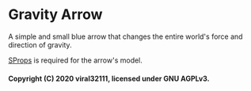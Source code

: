 # Gravity Arrow

A simple and small blue arrow that changes the entire world's force and direction of gravity.

[SProps](https://steamcommunity.com/sharedfiles/filedetails/?id=173482196) is required for the arrow's model.

#### Copyright (C) 2020 viral32111, licensed under GNU AGPLv3.
